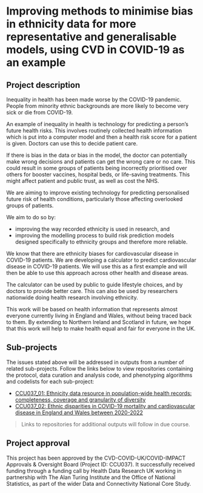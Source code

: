 # Improving methods to minimise bias in ethnicity data for more representative and generalisable models, using CVD in COVID-19 as an example

## Project description

Inequality in health has been made worse by the COVID-19 pandemic. People from minority ethnic backgrounds are more likely to become very sick or die from COVID-19.

An example of inequality in health is technology for predicting a person’s future health risks. This involves routinely collected health information which is put into a computer model and then a health risk score for a patient is given. Doctors can use this to decide patient care.

If there is bias in the data or bias in the model, the doctor can potentially make wrong decisions and patients can get the wrong care or no care. This could result in some groups of patients being incorrectly prioritised over others for booster vaccines, hospital beds, or life-saving treatments. This might affect patient and public trust, as well as cost the NHS.

We are aiming to improve existing technology for predicting personalised future risk of health conditions, particularly those affecting overlooked groups of patients.

We aim to do so by:

* improving the way recorded ethnicity is used in research, and
* improving the modelling process to build risk prediction models designed specifically to ethnicity groups and therefore more reliable.

We know that there are ethnicity biases for cardiovascular disease in COVID-19 patients. We are developing a calculator to predict cardiovascular disease in COVID-19 patients. We will use this as a first example and will then be able to use this approach across other health and disease areas.

The calculator can be used by public to guide lifestyle choices, and by doctors to provide better care. This can also be used by researchers nationwide doing health research involving ethnicity.

This work will be based on health information that represents almost everyone currently living in England and Wales, without being traced back to them. By extending to Northern Ireland and Scotland in future, we hope that this work will help to make health equal and fair for everyone in the UK.

## Sub-projects

The issues stated above will be addressed in outputs from a number of related sub-projects.  Follow the links below to view repositories containing the protocol, data curation and analysis code, and phenotyping algorithms and codelists for each sub-project:

* [CCU037_01: Ethnicity data resource in population-wide health records: completeness, coverage and granularity of diversity](https://github.com/BHFDSC/CCU037_01)
* [CCU037_02: Ethnic disparities in COVID-19 mortality and cardiovascular disease in England and Wales between 2020-2022](https://github.com/BHFDSC/CCU037_02)

> Links to repositories for additional outputs will follow in due course.

## Project approval

This project has been approved by the CVD-COVID-UK/COVID-IMPACT Approvals & Oversight Board (Project ID: CCU037). It successfully received funding through a funding call by Health Data Research UK working in partnership with The Alan Turing Institute and the Office of National Statistics, as part of the wider Data and Connectivity National Core Study.
